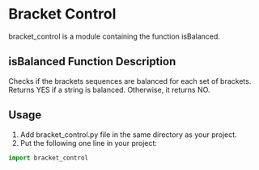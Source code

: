 # Bracket Control

bracket_control is a module containing the function isBalanced.

## isBalanced Function Description

Checks if the brackets sequences are balanced for each set of brackets. Returns YES if a string is balanced. Otherwise, it returns NO.

## Usage

1. Add bracket_control.py file in the same directory as your project.
2. Put the following one line in your project:
```python
import bracket_control
```
